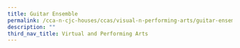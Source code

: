 ```yaml
---
title: Guitar Ensemble
permalink: /cca-n-cjc-houses/ccas/visual-n-performing-arts/guitar-ensemble/
description: ""
third_nav_title: Virtual and Performing Arts
---
```

